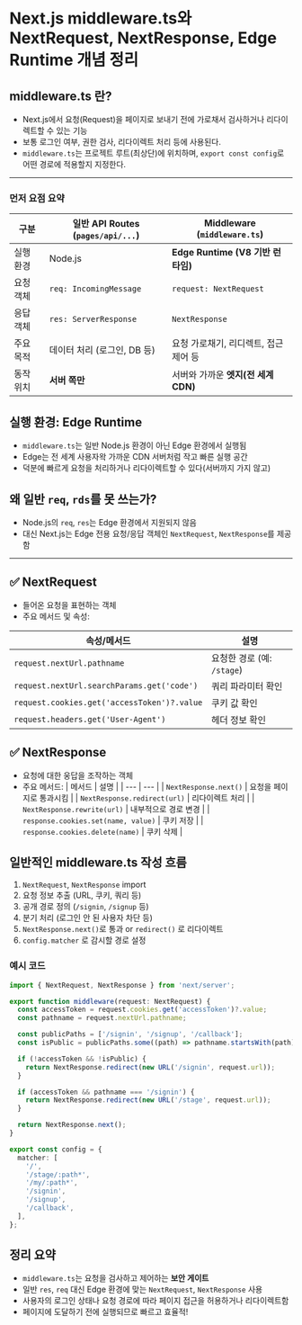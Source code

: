 Next.js middleware.ts와 NextRequest, NextResponse, Edge Runtime 개념 정리
===

## middleware.ts 란?
- Next.js에서 요청(Request)을 페이지로 보내기 전에 가로채서 검사하거나 리다이렉트할 수 있는 기능
- 보통 로그인 여부, 권한 검사, 리다이렉트 처리 등에 사용된다.
- `middleware.ts`는 프로젝트 루트(최상단)에 위치하며, `export const config`로 어떤 경로에 적용할지 지정한다.

---

### 먼저 요점 요약
| 구분 | 일반 API Routes (`pages/api/...`) | Middleware (`middleware.ts`) |
| --- | --- | --- |
| 실행 환경 | Node.js | **Edge Runtime (V8 기반 런타임)** |
| 요청 객체 | `req: IncomingMessage` | `request: NextRequest` |
| 응답 객체 | `res: ServerResponse` | `NextResponse` |
| 주요 목적 | 데이터 처리 (로그인, DB 등) | 요청 가로채기, 리디렉트, 접근 제어 등 |
| 동작 위치 | **서버 쪽만** | 서버와 가까운 **엣지(전 세계 CDN)** |

## 실행 환경: Edge Runtime
- `middleware.ts`는 일반 Node.js 환경이 아닌 Edge 환경에서 실행됨
- Edge는 전 세계 사용자왁 가까운 CDN 서버처럼 작고 빠른 실행 공간
- 덕분에 빠르게 요청을 처리하거나 리다이렉트할 수 있다(서버까지 가지 않고)

## 왜 일반 `req`, `rds`를 못 쓰는가?
- Node.js의 `req`, `res`는 Edge 환경에서 지원되지 않음
- 대신 Next.js는 Edge 전용 요청/응답 객체인 `NextRequest`, `NextResponse`를 제공함

---

## ✅ NextRequest
- 들어온 요청을 표현하는 객체
- 주요 메서드 및 속성:

| 속성/메서드 | 설명 |
| --- | --- |
| `request.nextUrl.pathname` | 요청한 경로 (예: `/stage`) |
| `request.nextUrl.searchParams.get('code')` | 쿼리 파라미터 확인 |
| `request.cookies.get('accessToken')?.value` | 쿠키 값 확인 |
| `request.headers.get('User-Agent')` | 헤더 정보 확인 |

## ✅ NextResponse
- 요청에 대한 웅답을 조작하는 객체
- 주요 메서드:
| 메서드 | 설명 |
| --- | --- |
| `NextResponse.next()` | 요청을 페이지로 통과시킴 |
| `NextResponse.redirect(url)` | 리다이렉트 처리 |
| `NextResponse.rewrite(url)` | 내부적으로 경로 변경 |
| `response.cookies.set(name, value)` | 쿠키 저장 |
| `response.cookies.delete(name)` | 쿠키 삭제 |

## 일반적인 middleware.ts 작성 흐름
1. `NextRequest`, `NextResponse` import
2. 요청 정보 추출 (URL, 쿠키, 쿼리 등)
3. 공개 경로 정의 (`/signin`, `/signup` 등)
4. 분기 처리 (로그인 안 된 사용자 차단 등)
5. `NextResponse.next()`로 통과 or `redirect()` 로 리다이렉트
6. `config.matcher` 로 감시할 경로 설정

### 예시 코드

```ts
import { NextRequest, NextResponse } from 'next/server';

export function middleware(request: NextRequest) {
  const accessToken = request.cookies.get('accessToken')?.value;
  const pathname = request.nextUrl.pathname;

  const publicPaths = ['/signin', '/signup', '/callback'];
  const isPublic = publicPaths.some((path) => pathname.startsWith(path));

  if (!accessToken && !isPublic) {
    return NextResponse.redirect(new URL('/signin', request.url));
  }

  if (accessToken && pathname === '/signin') {
    return NextResponse.redirect(new URL('/stage', request.url));
  }

  return NextResponse.next();
}

export const config = {
  matcher: [
    '/',
    '/stage/:path*',
    '/my/:path*',
    '/signin',
    '/signup',
    '/callback',
  ],
};

```

## 정리 요약
- `middleware.ts`는 요청을 검사하고 제어하는 **보안 게이트**
- 일반 `res`, `req` 대신 Edge 환경에 맞는 `NextRequest`, `NextResponse` 사용
- 사용자의 로그인 상태나 요청 경로에 따라 페이지 접근을 허용하거나 리다이렉트함
- 페이지에 도달하기 전에 실행되므로 빠르고 효율적!